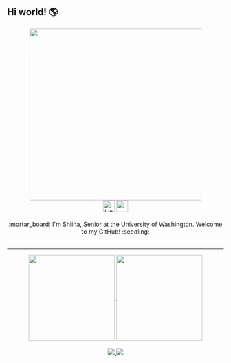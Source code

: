 ## Hi world! 🌎

<div id="header" align="center">
  <img src="https://media.giphy.com/media/v1.Y2lkPTc5MGI3NjExNnljdmE5anRxdGUyaTlnYjRlNXY4aWhwZXp6b2VyeWQ2aWFuYmdoZyZlcD12MV9pbnRlcm5hbF9naWZfYnlfaWQmY3Q9cw/juua9i2c2fA0AIp2iq/giphy.gif" width="400"/>
  
  <div id="badges" align="center>
    <a href="https://www.linkedin.com/in/shiinas/">
      <img src="https://img.shields.io/badge/LinkedIn-blue?style=for-the-badge&logo=linkedin&logoColor=white" alt="LinkedIn Badge" height=27 />
    </a>
    <img src="https://komarev.com/ghpvc/?username=shiinasugioka&style=flat-square&color=blue" alt="" height=27 />
    <br />
    <br />
    <div id="desc"> :mortar_board: I'm Shiina, Senior at the University of Washington. Welcome to my GitHub! :seedling: </div>
  </div>
</div>

<br />

---

<div id="readme-stats" align="center">
  <a href="https://github.com/shiinasugioka/github-readme-stats">
    <img height=200 align="center" src="https://github-readme-stats.vercel.app/api?username=shiinasugioka" />
  </a>
  <a href="https://github.com/shiinasugioka/convoychat">
    <img height=200 align="center" src="https://github-readme-stats.vercel.app/api/top-langs?username=shiinasugioka&layout=compact&langs_count=8&card_width=320" />
  </a>
</div>

<br />

<div id="table" align="center">
  <a href="https://github.com/kittinan/spotify-github-profile">
    <img src="https://spotify-github-profile.vercel.app/api/view?uid=s.sugioka12&cover_image=true&theme=novatorem&show_offline=false&background_color=ffffff&interchange=false&bar_color=53b14f&bar_color_cover=true" />
  </a>

  <a href="https://github.com/Seattle-HIMA/shima-website">
    <img src="https://github-readme-stats.vercel.app/api/pin/?username=Seattle-HIMA&repo=shima-website" />
  </a>
</div>

